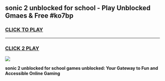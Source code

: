 
## sonic 2 unblocked for school - Play Unblocked Gmaes & Free #ko7bp
<h3>
<a href="https://news.freeplayer.one?title=sonic_2_unblocked_for_school&ref=03M">CLICK TO PLAY</a></h3>
<hr>

<h3>
<a href="https://news.freeplayer.one?title=sonic_2_unblocked_for_school&ref=03M">CLICK 2 PLAY</a>
  
</h3>

<a href="https://news.freeplayer.one?title=sonic_2_unblocked_for_school&ref=03M"><img src="https://clearcache.store/games.png"></a>


**sonic 2 unblocked for school games unblocked: Your Gateway to Fun and Accessible Online Gaming**
